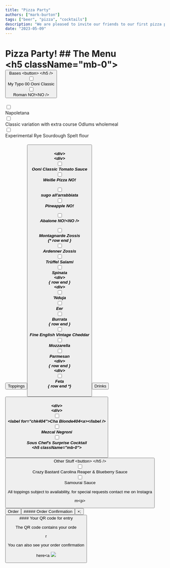 ```yaml
---
title: "Pizza Party"
authors: ["mark-burton"]
tags: ["beer", "pizza", "cocktails"]
description: "We are pleased to invite our friends to our first pizza party. Doors Open at 14:00"
date: "2023-05-09"
---
```


# Pizza Party!  ## The Menu  <div className="container-fluid" /><div /><div id="accordion" /><div /><div className="card" /><div /><div className="card-header" id="headingOne" /><div />&lt;h5 className="mb-0">  <button className="btn btn-link" data-toggle="collapse" data-target="#collapseOne" aria-expanded="true" aria-controls="collapseOne" />  Bases  <button&gt;  </h5 />  <div />  <div id="collapseOne" className="collapse show" aria-labelledby="headingOne" data-parent="#accordion" /><div /><div className="card-body" /><div /><div className="container" /><div /><div className="row" /><div /><div className="col-sm" /><div /><div className="container" /><div /><div className="row" /><div /><div className="col-lg-2" /><div /><input type="checkbox" id="chk00" />  <div />  <div className="col-lg-10" /><div /><label for="chk00" />My Typo 00 Ooni Classic<label />  <div />  <div />  <div />  <div />  <div className="col-sm" /><div /><div className="container" /><div /><div className="row" /><div /><div className="col-lg-2" /><div /><input type="checkbox" id="chkRoman" />  <div />  <div className="col-lg-10" /><div /><label for="chkRoman" />Roman<label />  <span id="romanNo" className="invisible text-danger" />NO<span />!<<span id="romanNo" className="invisible text-danger" />NO<span> />

<span />  <div />  <div />  <div />  <div />  <div className="col-sm" /><div /><div className="container" /><div /><div className="row" /><div /><div className="col-lg-2" /><div /><input type="checkbox" id="chkNapoletana" />  <div />  <div className="col-lg-10" /><div /><label for="chkNapoletana" />Napoletana<label />  <div />  <div />  <div />  <div />  <div />  <div className="row" /><div /><div className="col-sm" /><div /><div className="container" /><div /><div className="row" /><div /><div className="col-lg-2" /><div /><input type="checkbox" id="chkSpecial" />  <div />  <div className="col-lg-10" /><div /><label for="chkSpecial" />Classic variation with extra course Odlums wholemeal<label />  <div />  <div />  <div />  <div />  <div className="col-sm" /><div /><div className="container" /><div /><div className="row" /><div /><div className="col-lg-2" /><div /><input type="checkbox" id="chkSourdough" />  <div />  <div className="col-lg-10" /><div /><label for="chkSourdough" />Experimental Rye Sourdough Spelt flour<label />  <div />  <div />  <div />  <div />  <div className="col-sm" /><div /> <div />  <div />  <div />  <div />  <div />  <div />  <div className="card" /><div /><div className="card-header" id="headingTwo" /><div /><h5 className="mb-0" />  <button className="btn btn-link collapsed" data-toggle="collapse" data-target="#collapseTwo" aria-expanded="false" aria-controls="collapseTwo" />  Toppings  <button />  <h5 />  &lt;div>  <div id="collapseTwo" className="collapse" aria-labelledby="headingTwo" data-parent="#accordion" /><div&gt;<div className="card-body" /><div /><div /><div /><div className="container" /><div /><div className="row" /><div /><div className="col-sm" /><div /><div className="container" /><div /><div className="row" /><div /><div className="col-lg-2" /><div /><input type="checkbox" id="chkTomato" />  <div />  <div className="col-lg-10" /><div /><label for="chkTomato" />Ooni Classic Tomato Sauce<label />  <div />  <div />  <div />  <div />  <div className="col-sm" /><div /><div className="container" /><div /><div className="row" /><div /><div className="col-lg-2" /><div /><input type="checkbox" id="chkWeisse" />  <div />  <div className="col-lg-10" /><div /><label for="chkWeisse" />Weiße Pizza<label />  <span id="weisseNo" className="invisible text-danger" />NO<span />!

<span />  <div />  <div />  <div />  <div />  <div className="col-sm" /><div /><div className="container" /><div /><div className="row" /><div /><div className="col-lg-2" /><div /><input type="checkbox" id="chkArrabbiata" />  <div />  <div className="col-lg-10" /><div /><label for="chkArrabbiata" />sugo all'arrabbiata<label />  <div />  <div />  <div />  <div />  <div />  <div className="row" /><div /><div className="col-sm" /><div /><div className="container" /><div /><div className="row" /><div /><div className="col-lg-2" /><div /><input type="checkbox" id="chkPineapple" />  <div />  <div className="col-lg-10" /><div /><label for="chkPineapple" />Pineapple<label />  <span id="pineappleNo" className="invisible text-danger" />NO<span />!

<span />  <div />  <div />  <div />  <div />  <div className="col-sm" /><div /><div className="container" /><div /><div className="row" /><div /><div className="col-lg-2" /><div /><input type="checkbox" id="chkAbalone" />  <div />  <div className="col-lg-10" /><div /><label for="chkAbalone " />Abalone<label />  <span id="abaloneNo" className="invisible text-danger" />NO<span />!<<span id="abaloneNo" className="invisible text-danger" />NO<span> />

<span />  <div />  <div />  <div />  <div />  <div className="col-sm" /><div /><div className="container" /><div /><div className="row" /><div /><div className="col-lg-2" /><div /><input type="checkbox" id="chkMontagnarde" />  <div />  <div className="col-lg-10" /><div /><label for="chkMontagnarde" />Montagnarde Zossis<label />  <div />  <div />  <div />  <div />  <div />{* row end *}  <div className="row" /><div /><div className="col-sm" /><div /><div className="container" /><div /><div className="row" /><div /><div className="col-lg-2" /><div /><input type="checkbox" id="chkArdenner" />  <div />  <div className="col-lg-10" /><div /><label for="chkArdenner" />Ardenner Zossis<label />  <div />  <div />  <div />  <div />  <div className="col-sm" /><div /><div className="container" /><div /><div className="row" /><div /><div className="col-lg-2" /><div /><input type="checkbox" id="chkTrüffel" />  <div />  <div className="col-lg-10" /><div /><label for="chkTrüffel" />Trüffel Salami<label />  <div />  <div />  <div />  <div />  <div className="col-sm" /><div /><div className="container" /><div /><div className="row" /><div /><div className="col-lg-2" /><div /><input type="checkbox" id="chkSpinata" />  <div />  <div className="col-lg-10" /><div /><label for="chkSpinata" />Spinata<label />  <div />  <div />  <div />  &lt;div>  <div />{* row end *}  <div className="row" /><div&gt;<div className="col-sm" /><div /><div className="container" /><div /><div className="row" /><div /><div className="col-lg-2" /><div /><input type="checkbox" id="chkNduja" />  <div />  <div className="col-lg-10" /><div /><label for="chkNduja" />'Nduja<label />  <div />  <div />  <div />  <div />  <div className="col-sm" /><div /><div className="container" /><div /><div className="row" /><div /><div className="col-lg-2" /><div /><input type="checkbox" id="chkEer" />  <div />  <div className="col-lg-10" /><div /><label for="chkEer" />Eer<label />  <div />  <div />  <div />  <div />  <div className="col-sm" /><div /><div className="container" /><div /><div className="row" /><div /><div className="col-lg-2" /><div /><input type="checkbox" id="chkBurrata" />  <div />  <div className="col-lg-10" /><div /><label for="chkBurrata" />Burrata<label />  <div />  <div />  <div />  <div />  <div />{* row end *}  <div className="row" /><div /><div className="col-sm" /><div /><div className="container" /><div /><div className="row" /><div /><div className="col-lg-2" /><div /><input type="checkbox" id="chkCheddar" />  <div />  <div className="col-lg-10" /><div /><label for="chkCheddar" />Fine English Vintage Cheddar<label />  <div />  <div />  <div />  <div />  <div className="col-sm" /><div /><div className="container" /><div /><div className="row" /><div /><div className="col-lg-2" /><div /><input type="checkbox" id="chkMozzarella" />  <div />  <div className="col-lg-10" /><div /><label for="chkMozzarella" />Mozzarella<label />  <div />  <div />  <div />  <div />  <div className="col-sm" /><div /><div className="container" /><div /><div className="row" /><div /><div className="col-lg-2" /><div /><input type="checkbox" id="chkParmesan" />  <div />  <div className="col-lg-10" /><div /><label for="chkParmesan" />Parmesan<label />  <div />  <div />  <div />  &lt;div>  <div />{* row end *}  <div className="row" /><div&gt;<div className="col-sm" /><div /><div className="container" /><div /><div className="row" /><div /><div className="col-lg-2" /><div /><input type="checkbox" id="chkFeta" />  <div />  <div className="col-lg-10" /><div /><label for="chkFeta" />Feta<label />  <div />  <div />  <div />  <div />  <div className="col-sm" /><div /> <div />  <div className="col-sm" /><div /> <div />  <div />{* row end *}  <div />  <div />  <div />  <div />  <div className="card" /><div /><div className="card-header" id="headingThree" /><div /><h5 className="mb-0" />  <button className="btn btn-link collapsed" data-toggle="collapse" data-target="#collapseThree" aria-expanded="false" aria-controls="collapseThree" />  Drinks  <button />  <h5 />  &lt;div>  <div id="collapseThree" className="collapse" aria-labelledby="headingThree" data-parent="#accordion" /><div&gt;<div className="card-body" /><div /><div className="container" /><div /><div className="row" /><div /><div className="col-sm" /><div /><div className="container" /><div /><div className="row" /><div /><div className="col-lg-2" /><div /><input type="checkbox" id="chk404" />  <div />  <div className="col-lg-10" /><div />&lt;label for="chk404"><a href="https:untp.beerzBrr3" target="_blank" /></a>Cha Blonde404<a&gt;</label /></a><div />  <div />  <div />  <div />  <div className="col-sm" /><div /><div className="container" /><div /><div className="row" /><div /><div className="col-lg-2" /><div /><input type="checkbox" id="chkNegroni" />  <div />  <div className="col-lg-10" /><div /><label for="chkNegroni" />Mezcal Negroni<label />  <div />  <div />  <div />  <div />  <div className="col-sm" /><div /><div className="container" /><div /><div className="row" /><div /><div className="col-lg-2" /><div /><input type="checkbox" id="chkSurprise" />  <div />  <div className="col-lg-10" /><div /><label for="chkSurprise" />Sous Chef's Surprise Cocktail<label />  <div />  <div />  <div />  <div />  <div />  <div />  <div />  <div />  <div />  <div className="card" /><div /><div className="card-header" id="headingFour" /><div />&lt;h5 className="mb-0">  <button className="btn btn-link collapsed" data-toggle="collapse" data-target="#collapseFour" aria-expanded="false" aria-controls="collapseFour" />  Other Stuff  <button&gt;  </h5 />  <div />  <div id="collapseFour" className="collapse" aria-labelledby="headingFour" data-parent="#accordion" /><div /><div className="card-body" /><div /><div className="container" /><div /><div className="row" /><div /><div className="col-sm" /><div /><div className="container" /><div /><div className="row" /><div /><div className="col-lg-2" /><div /><input type="checkbox" id="chkUgly" />  <div />  <div className="col-lg-10" /><div /><label for="chkUgly" /><a href="https:untp.beerzBrr3" target="_blank" /></a>Crazy Bastard Carolina Reaper & Blueberry Sauce<a></a><label />  <div />  <div />  <div />  <div />  <div className="col-sm" /><div /><div className="container" /><div /><div className="row" /><div /><div className="col-lg-2" /><div /><input type="checkbox" id="chkSamourai" />  <div />  <div className="col-lg-10" /><div /><label for="chkSamourai" />Samourai Sauce<label />  <div />  <div />  <div />  <div />  <div className="col-sm" /><div /> <div />  <div />  <div />  <div />  <div />  <div />
<div />
<div />
<div /><div /><div />All toppings subject to availability, for special requests contact me on Instagra<p>m&lt;p>
<div />  <button id="btnSubmit" type="button" className="btn btn-primary" data-toggle="modal" data-target="#exampleModal" data-whatever="@getbootstrap" />Order<button />
<div&gt;
<div className="modal fade" id="exampleModal" tabindex="-1" role="dialog" aria-labelledby="exampleModalLabel" aria-hidden="true" /><div /><div className="modal-dialog" role="document" /><div /><div className="modal-content" /><div /><div className="modal-header" /><div />##### Order Confirmation  <button type="button" className="close" data-dismiss="modal" aria-label="Close" />  <spanaria-hidden="true" />&times<span />;<span />  <button />  <div />  <div className="modal-body" /><div />#### Your QR code for entry  <p>The QR code contains your orde<p>r<p>  <p>You can also see your order confirmation <p><a href="qr" /></a>here&lt;a  <img src="imgImagesqr-code-hw.png" className="img-fluid" />  <div&gt;  <div className="modal-footer" /><div /> <div />  <div />  <div />
<div />